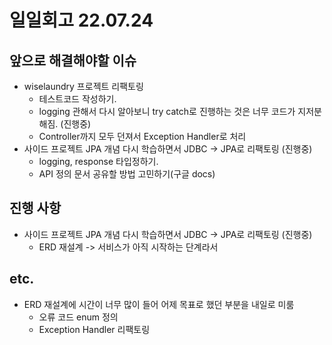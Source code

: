 # 일일회고 22.07.24
## 앞으로 해결해야할 이슈
- wiselaundry 프로젝트 리팩토링
    + 테스트코드 작성하기.
    + logging 관해서 다시 알아보니 try catch로 진행하는 것은 너무 코드가 지저분해짐. (진행중)
    + Controller까지 모두 던져서 Exception Handler로 처리
- 사이드 프로젝트 JPA 개념 다시 학습하면서 JDBC -> JPA로 리팩토링 (진행중)
    + logging, response 타입정하기.
    + API 정의 문서 공유할 방법 고민하기(구글 docs)

## 진행 사항
- 사이드 프로젝트 JPA 개념 다시 학습하면서 JDBC -> JPA로 리팩토링 (진행중)
  + ERD 재설계 -> 서비스가 아직 시작하는 단계라서

## etc.
- ERD 재설계에 시간이 너무 많이 들어 어제 목표로 했던 부분을 내일로 미룸
    + 오류 코드 enum 정의
    + Exception Handler 리팩토링